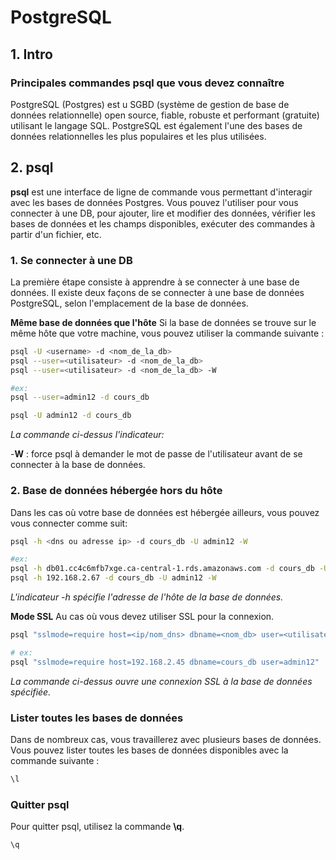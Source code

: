 # PostgreSQL

## 1. Intro

### Principales commandes psql que vous devez connaître

PostgreSQL (Postgres) est u SGBD (système de gestion de base de données relationnelle) open source, fiable, robuste et performant (gratuite) utilisant le langage SQL. PostgreSQL est également l'une des bases de données relationnelles les plus populaires et les plus utilisées.

## 2. psql

**psql** est une interface de ligne de commande vous permettant d'interagir avec les bases de données Postgres. Vous pouvez l'utiliser pour vous connecter à une DB, pour ajouter, lire et modifier des données, vérifier les bases de données et les champs disponibles, exécuter des commandes à partir d'un fichier, etc.

### 1. Se connecter à une DB

La première étape consiste à apprendre à se connecter à une base de données. Il existe deux façons de se connecter à une base de données PostgreSQL, selon l'emplacement de la base de données.

**Même base de données que l'hôte**
Si la base de données se trouve sur le même hôte que votre machine, vous pouvez utiliser la commande suivante :

```bash
psql -U <username> -d <nom_de_la_db>
psql --user=<utilisateur> -d <nom_de_la_db>
psql --user=<utilisateur> -d <nom_de_la_db> -W

#ex:
psql --user=admin12 -d cours_db

psql -U admin12 -d cours_db
```

_La commande ci-dessus l'indicateur:_

-**W** : force psql à demander le mot de passe de l'utilisateur avant de se connecter à la base de données.

### 2. Base de données hébergée hors du hôte

Dans les cas où votre base de données est hébergée ailleurs, vous pouvez vous connecter comme suit:

```bash
psql -h <dns ou adresse ip> -d cours_db -U admin12 -W

#ex:
psql -h db01.cc4c6mfb7xge.ca-central-1.rds.amazonaws.com -d cours_db -U admin12 -W
psql -h 192.168.2.67 -d cours_db -U admin12 -W
```

_L'indicateur -h spécifie l'adresse de l'hôte de la base de données._

**Mode SSL**
Au cas où vous devez utiliser SSL pour la connexion.

```bash
psql "sslmode=require host=<ip/nom_dns> dbname=<nom_db> user=<utilisateur>"

# ex:
psql "sslmode=require host=192.168.2.45 dbname=cours_db user=admin12"
```

_La commande ci-dessus ouvre une connexion SSL à la base de données spécifiée._

### Lister toutes les bases de données

Dans de nombreux cas, vous travaillerez avec plusieurs bases de données. Vous pouvez lister toutes les bases de données disponibles avec la commande suivante :

```bash
\l
```

### Quitter psql

Pour quitter psql, utilisez la commande **\q**.

```bash
\q
```
